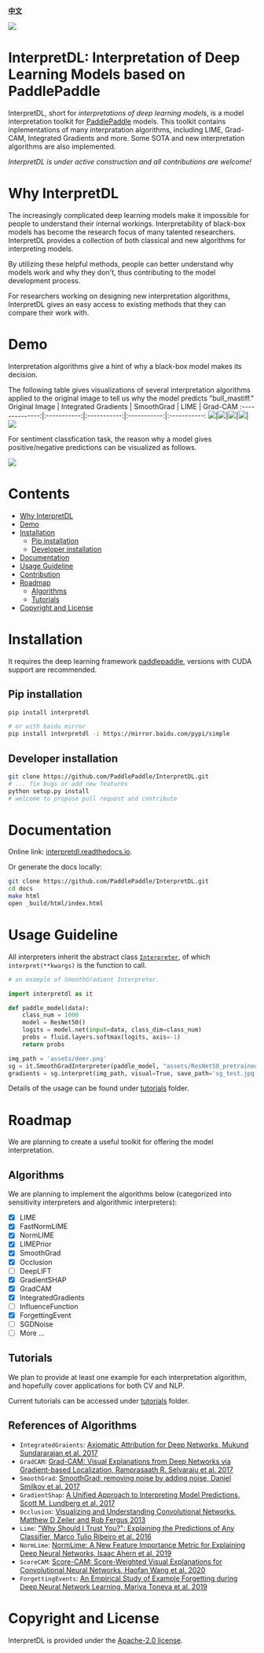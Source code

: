 [**中文**](./README_CN.md)

![](preview.png)

# InterpretDL: Interpretation of Deep Learning Models based on PaddlePaddle

InterpretDL, short for *interpretations of deep learning models*, is a model interpretation toolkit for [PaddlePaddle](https://github.com/PaddlePaddle/Paddle) models. This toolkit contains inplementations of many interpratation algorithms, including LIME, Grad-CAM, Integrated Gradients and more. Some SOTA and new interpretation algorithms are also implemented.

*InterpretDL is under active construction and all contributions are welcome!*

# Why InterpretDL

The increasingly complicated deep learning models make it impossible for people to understand their internal workings. Interpretability of black-box models has become the research focus of many talented researchers. InterpretDL provides a collection of both classical and new algorithms for interpreting models.

By utilizing these helpful methods, people can better understand why models work and why they don't, thus contributing to the model development process.

For researchers working on designing new interpretation algorithms, InterpretDL gives an easy access to existing methods that they can compare their work with.

# Demo

Interpretation algorithms give a hint of why a black-box model makes its decision.

The following table gives visualizations of several interpretation algorithms applied to the original image to tell us why the model predicts "bull_mastiff."
Original Image | Integrated Gradients | SmoothGrad | LIME | Grad-CAM
:--------------:|:-----------:|:-----------:|:-----------:|:-----------:
![](imgs/catdog.jpg)|![](imgs/catdog_ig.jpg)|![](imgs/catdog_sg.jpg)|![](imgs/catdog_lime.jpg)|![](imgs/catdog_gradcam.jpg)

For sentiment classfication task, the reason why a model gives positive/negative predictions can be visualized as follows.

![](imgs/sentiment.jpg)


# Contents

* [Why InterpretDL](#Why-InterpretDL)
* [Demo](#demo)
* [Installation](#Installation)
    * [Pip installation](#pip-installation)
    * [Developer installation](#developer-installation)
* [Documentation](#Documentation)
* [Usage Guideline](#Usage-Guideline)
* [Contribution](#Contribution)
* [Roadmap](#Roadmap)
    * [Algorithms](#Algorithms)
    * [Tutorials](#Tutorials)
* [Copyright and License](#Copyright-and-License)

# Installation

It requires the deep learning framework [paddlepaddle](https://www.paddlepaddle.org.cn/install/quick), versions with CUDA support are recommended.

## Pip installation

```bash
pip install interpretdl

# or with baidu mirror
pip install interpretdl -i https://mirror.baidu.com/pypi/simple
```

## Developer installation

```bash
git clone https://github.com/PaddlePaddle/InterpretDL.git
# ... fix bugs or add new features
python setup.py install
# welcome to propose pull request and contribute
```


# Documentation

Online link: [interpretdl.readthedocs.io](https://interpretdl.readthedocs.io/en/latest/interpretdl.html).

Or generate the docs locally:

```bash
git clone https://github.com/PaddlePaddle/InterpretDL.git
cd docs
make html
open _build/html/index.html
```


# Usage Guideline

All interpreters inherit the abstract class [`Interpreter`](https://github.com/PaddlePaddle/InterpretDL/blob/4f7444160981e99478c26e2a52f8e40bd06bf644/interpretdl/interpreter/abc_interpreter.py), of which `interpret(**kwargs)` is the function to call.

```python
# an example of SmoothGradient Interpreter.

import interpretdl as it

def paddle_model(data):
    class_num = 1000
    model = ResNet50()
    logits = model.net(input=data, class_dim=class_num)
    probs = fluid.layers.softmax(logits, axis=-1)
    return probs

img_path = 'assets/deer.png'
sg = it.SmoothGradInterpreter(paddle_model, "assets/ResNet50_pretrained")
gradients = sg.interpret(img_path, visual=True, save_path='sg_test.jpg')
```

Details of the usage can be found under [tutorials](https://github.com/PaddlePaddle/InterpretDL/tree/master/tutorials) folder.

# Roadmap

We are planning to create a useful toolkit for offering the model interpretation.

## Algorithms

We are planning to implement the algorithms below (categorized into sensitivity interpreters and algorithmic interpreters):

- [x] LIME
- [x] FastNormLIME
- [x] NormLIME
- [x] LIMEPrior
- [x] SmoothGrad
- [x] Occlusion
- [ ] DeepLIFT
- [x] GradientSHAP
- [x] GradCAM
- [x] IntegratedGradients
- [ ] InfluenceFunction
- [x] ForgettingEvent
- [ ] SGDNoise
- [ ] More ...

## Tutorials

We plan to provide at least one example for each interpretation algorithm, and hopefully cover applications for both CV and NLP.

Current tutorials can be accessed under [tutorials](https://github.com/PaddlePaddle/InterpretDL/tree/master/tutorials) folder.

## References of Algorithms

* `IntegratedGraients`: [Axiomatic Attribution for Deep Networks, Mukund Sundararajan et al. 2017](https://arxiv.org/abs/1703.01365)
* `GradCAM`: [Grad-CAM: Visual Explanations from Deep Networks via Gradient-based Localization, Ramprasaath R. Selvaraju et al. 2017](https://arxiv.org/abs/1610.02391.pdf)
* `SmoothGrad`: [SmoothGrad: removing noise by adding noise, Daniel Smilkov et al. 2017](https://arxiv.org/abs/1706.03825)
* `GradientShap`: [A Unified Approach to Interpreting Model Predictions, Scott M. Lundberg et al. 2017](http://papers.nips.cc/paper/7062-a-unified-approach-to-interpreting-model-predictions)
* `Occlusion`: [Visualizing and Understanding Convolutional Networks, Matthew D Zeiler and Rob Fergus 2013](https://arxiv.org/abs/1311.2901)
* `Lime`: ["Why Should I Trust You?": Explaining the Predictions of Any Classifier, Marco Tulio Ribeiro et al. 2016](https://arxiv.org/abs/1602.04938)
* `NormLime`: [NormLime: A New Feature Importance Metric for Explaining Deep Neural Networks, Isaac Ahern et al. 2019](https://arxiv.org/abs/1909.04200)
* `ScoreCAM`: [Score-CAM: Score-Weighted Visual Explanations for Convolutional Neural Networks, Haofan Wang et al. 2020](https://arxiv.org/abs/1910.01279)
* `ForgettingEvents`: [An Empirical Study of Example Forgetting during Deep Neural Network Learning, Mariya Toneva et al. 2019](http://arxiv.org/abs/1812.05159)

# Copyright and License

InterpretDL is provided under the [Apache-2.0 license](https://github.com/PaddlePaddle/InterpretDL/blob/master/LICENSE).
